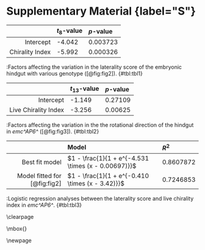# Supplementary Material {label="S"}

|                 | $t_{8}$-value | $p$-value |
|----------------:|:--------------|:----------|
|       Intercept | -4.042        | 0.003723  |
| Chirality Index | -5.992        | 0.000326  |

:Factors affecting the variation in the laterality score of the embryonic hindgut with various genotype ([@fig:fig2]). {#tbl:tbl1}

|                      | $t_{13}$-value | $p$-value |
|---------------------:|:---------------|:----------|
|            Intercept | -1.149         | 0.27109   |
| Live Chirality Index | -3.256         | 0.00625   |

:Factors affecting the variation in the the rotational direction of the hindgut in *emc^AP6^* ([@fig:fig3]). {#tbl:tbl2}

|                              | Model                                               | $R^{2}$   |
|-----------------------------:|:----------------------------------------------------|:----------|
|               Best fit model | $1 - \frac{1}{1 + e^{-4.531 \times (x - 0.00697)}}$ | 0.8607872 |
| Model fitted for [@fig:fig2] | $1 - \frac{1}{1 + e^{-0.410 \times (x - 3.42)}}$    | 0.7246853 |

:Logistic regression analyses between the laterality score and live chirality index in *emc^AP6^*. {#tbl:tbl3}

\clearpage

\mbox{}

\newpage

<!--
0_metadata/meta0.md
0_metadata/meta1.md
1_abstract.md
2_introduction.md
3_procedures.md
4_results.md
5_discussion.md
6_figs.md
7_references.md
8_supplements.md
9_acknowledgements.md
-->
